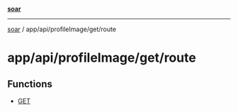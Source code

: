 [**soar**](../../../../../README.md)

***

[soar](../../../../../modules.md) / app/api/profileImage/get/route

# app/api/profileImage/get/route

## Functions

- [GET](functions/GET.md)
